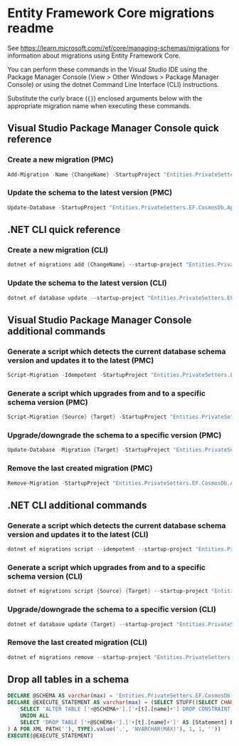 # Entity Framework Core migrations readme

See <https://learn.microsoft.com//ef/core/managing-schemas/migrations> for information about migrations using Entity Framework Core.

You can perform these commands in the Visual Studio IDE using the Package Manager Console (View > Other Windows > Package Manager Console) or using the dotnet Command Line Interface (CLI) instructions.

Substitute the curly brace (`{}`) enclosed arguments below with the appropriate migration name when executing these commands.

## Visual Studio Package Manager Console quick reference

### Create a new migration (PMC)

```powershell
Add-Migration -Name {ChangeName} -StartupProject "Entities.PrivateSetters.EF.CosmosDb.Api" -Project "Entities.PrivateSetters.EF.CosmosDb.Infrastructure"
```

### Update the schema to the latest version (PMC)

```powershell
Update-Database -StartupProject "Entities.PrivateSetters.EF.CosmosDb.Api" -Project "Entities.PrivateSetters.EF.CosmosDb.Infrastructure"
```

## .NET CLI quick reference

### Create a new migration (CLI)

```powershell
dotnet ef migrations add {ChangeName} --startup-project "Entities.PrivateSetters.EF.CosmosDb.Api" --project "Entities.PrivateSetters.EF.CosmosDb.Infrastructure"
```

### Update the schema to the latest version (CLI)

```powershell
dotnet ef database update --startup-project "Entities.PrivateSetters.EF.CosmosDb.Api" --project "Entities.PrivateSetters.EF.CosmosDb.Infrastructure"
```

## Visual Studio Package Manager Console additional commands

### Generate a script which detects the current database schema version and updates it to the latest (PMC)

```powershell
Script-Migration -Idempotent -StartupProject "Entities.PrivateSetters.EF.CosmosDb.Api" -Project "Entities.PrivateSetters.EF.CosmosDb.Infrastructure"
```

### Generate a script which upgrades from and to a specific schema version (PMC)

```powershell
Script-Migration {Source} {Target} -StartupProject "Entities.PrivateSetters.EF.CosmosDb.Api" -Project "Entities.PrivateSetters.EF.CosmosDb.Infrastructure"
```

### Upgrade/downgrade the schema to a specific version (PMC)

```powershell
Update-Database -Migration {Target} -StartupProject "Entities.PrivateSetters.EF.CosmosDb.Api" -Project "Entities.PrivateSetters.EF.CosmosDb.Infrastructure"
```

### Remove the last created migration (PMC)

```powershell
Remove-Migration -StartupProject "Entities.PrivateSetters.EF.CosmosDb.Api" -Project "Entities.PrivateSetters.EF.CosmosDb.Infrastructure"
```

## .NET CLI additional commands

### Generate a script which detects the current database schema version and updates it to the latest (CLI)

```powershell
dotnet ef migrations script --idempotent --startup-project "Entities.PrivateSetters.EF.CosmosDb.Api" --project "Entities.PrivateSetters.EF.CosmosDb.Infrastructure"
```

### Generate a script which upgrades from and to a specific schema version (CLI)

```powershell
dotnet ef migrations script {Source} {Target} --startup-project "Entities.PrivateSetters.EF.CosmosDb.Api" --project "Entities.PrivateSetters.EF.CosmosDb.Infrastructure"
```

### Upgrade/downgrade the schema to a specific version (CLI)

```powershell
dotnet ef database update {Target} --startup-project "Entities.PrivateSetters.EF.CosmosDb.Api" --project "Entities.PrivateSetters.EF.CosmosDb.Infrastructure"
```

### Remove the last created migration (CLI)

```powershell
dotnet ef migrations remove --startup-project "Entities.PrivateSetters.EF.CosmosDb.Api" --project "Entities.PrivateSetters.EF.CosmosDb.Infrastructure"
```

## Drop all tables in a schema

```sql
DECLARE @SCHEMA AS varchar(max) = 'Entities.PrivateSetters.EF.CosmosDb'
DECLARE @EXECUTE_STATEMENT AS varchar(max) = (SELECT STUFF((SELECT CHAR(13) + CHAR(10) + [Statement] FROM (
    SELECT 'ALTER TABLE ['+@SCHEMA+'].['+[t].[name]+'] DROP CONSTRAINT ['+[fk].[name]+']' AS [Statement] FROM [sys].[foreign_keys] AS [fk] INNER JOIN [sys].[tables] AS [t] ON [t].[object_id] = [fk].[parent_object_id] INNER JOIN [sys].[schemas] AS [s] ON [s].[schema_id] = [t].[schema_id] WHERE [s].[name] = @SCHEMA
    UNION ALL
    SELECT 'DROP TABLE ['+@SCHEMA+'].['+[t].[name]+']' AS [Statement] FROM [sys].[tables] AS [t] INNER JOIN [sys].[schemas] AS [s] ON [s].[schema_id] = [t].[schema_id] WHERE [s].[name] = @SCHEMA
) A FOR XML PATH(''), TYPE).value('.', 'NVARCHAR(MAX)'), 1, 1, ''))
EXECUTE(@EXECUTE_STATEMENT)
```
